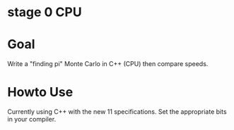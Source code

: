 stage 0 CPU
==========

Goal
==========
Write a "finding pi" Monte Carlo in C++ (CPU) then compare speeds.


Howto Use
==========
Currently using C++ with the new 11 specifications. Set the appropriate bits in your compiler.